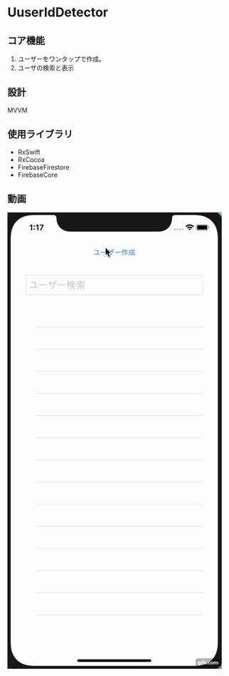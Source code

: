 # UuserIdDetector
## コア機能
1. ユーザーをワンタップで作成。
2. ユーザの検索と表示

## 設計
MVVM

## 使用ライブラリ
- RxSwift
- RxCocoa
- FirebaseFirestore
- FirebaseCore

## 動画
![サンプルgif](gif.gif)
